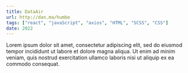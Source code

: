 ```yaml
---
title: DataAir
url: http://dan.ma/humbe
tags: ["react", "javaScript", "axios", "HTML", "SCSS", "CSS"]
date: 2022
---
```


Lorem ipsum dolor sit amet, consectetur adipiscing elit, sed do eiusmod tempor incididunt ut labore et dolore magna aliqua. Ut enim ad minim veniam, quis nostrud exercitation ullamco laboris nisi ut aliquip ex ea commodo consequat.
